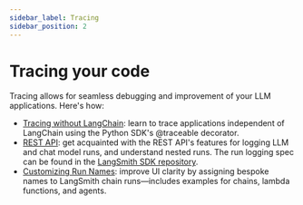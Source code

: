```yaml
---
sidebar_label: Tracing
sidebar_position: 2
---
```

# Tracing your code

Tracing allows for seamless debugging and improvement of your LLM applications. Here's how:


- [Tracing without LangChain](./traceable/tracing_without_langchain.ipynb): learn to trace applications independent of LangChain using the Python SDK's @traceable decorator.
- [REST API](./rest/rest.ipynb): get acquainted with the REST API's features for logging LLM and chat model runs, and understand nested runs. The run logging spec can be found in the [LangSmith SDK repository](https://github.com/langchain-ai/langsmith-sdk/blob/main/openapi/openapi.yaml).
- [Customizing Run Names](./runnable-naming/run-naming.ipynb): improve UI clarity by assigning bespoke names to LangSmith chain runs—includes examples for chains, lambda functions, and agents.